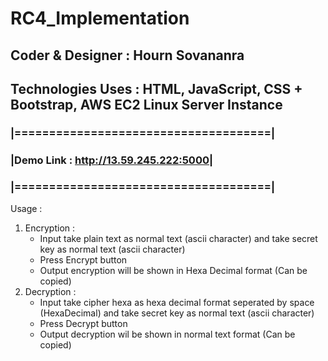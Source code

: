 # RC4_Implementation
## Coder & Designer : Hourn Sovananra
## Technologies Uses : HTML, JavaScript, CSS + Bootstrap, AWS EC2 Linux Server Instance

### |=====================================|
### |Demo Link : http://13.59.245.222:5000|
### |=====================================|

Usage : 
1. Encryption : 
    + Input take plain text as normal text (ascii character) and take secret key as normal text (ascii character)
    + Press Encrypt button
    + Output encryption will be shown in Hexa Decimal format (Can be copied)
2. Decryption :
    + Input take cipher hexa as hexa decimal format seperated by space (HexaDecimal) and take secret key as normal text (ascii character)
    + Press Decrypt button
    + Output decryption wil be shown in normal text format (Can be copied)
